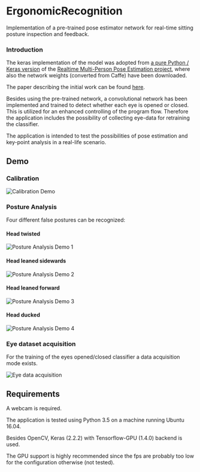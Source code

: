 # ErgonomicRecognition

Implementation of a pre-trained pose estimator network for 
real-time sitting posture inspection and feedback.

### Introduction

The keras implementation of the model was adopted from 
[a pure Python / Keras version](https://github.com/anatolix/keras_Realtime_Multi-Person_Pose_Estimation/)
of the [Realtime Multi-Person Pose Estimation project](https://github.com/ZheC/Realtime_Multi-Person_Pose_Estimation), 
where also the network weights (converted from Caffe) have been downloaded.

The paper describing the initial work can be found 
[here](https://arxiv.org/abs/1611.08050).

Besides using the pre-trained network, a convolutional network has been implemented and trained to detect whether each eye is opened or closed. 
This is utilized for an enhanced controlling of the program flow. 
Therefore the application includes the possibility of collecting eye-data for retraining the classifier.

The application is intended to test the possibilities of pose estimation and key-point analysis in a real-life scenario.

## Demo

### Calibration

![Calibration Demo](https://j.gifs.com/nxRREE.gif)


### Posture Analysis

Four different false postures can be recognized: 

#### Head twisted

![Posture Analysis Demo 1](https://j.gifs.com/8133km.gif)


#### Head leaned sidewards

![Posture Analysis Demo 2](https://j.gifs.com/p8ZZG2.gif)


#### Head leaned forward

![Posture Analysis Demo 3](https://j.gifs.com/Jy88Lo.gif)


#### Head ducked

![Posture Analysis Demo 4](https://j.gifs.com/ZY88l6.gif)


### Eye dataset acquisition
For the training of the eyes opened/closed classifier a data acquisition mode exists.

![Eye data acquisition](https://j.gifs.com/lxRRj6.gif)


## Requirements

A webcam is required.

The application is tested using Python 3.5 on a machine running Ubuntu 16.04.

Besides OpenCV, Keras (2.2.2) with Tensorflow-GPU (1.4.0) backend is used.

The GPU support is highly recommended since the fps are probably too low for the configuration otherwise (not tested).  

